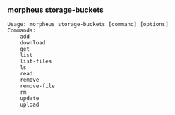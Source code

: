### morpheus storage-buckets

```
Usage: morpheus storage-buckets [command] [options]
Commands:
	add
	download
	get
	list
	list-files
	ls
	read
	remove
	remove-file
	rm
	update
	upload
```
